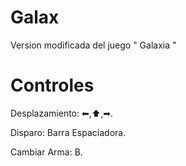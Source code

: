 # Galax

Version modificada del juego " Galaxia "


# Controles

   Desplazamiento: ⬅,⬆,➡.

   Disparo: Barra Espaciadora.

   Cambiar Arma: B.
